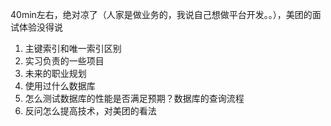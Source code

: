 40min左右，绝对凉了（人家是做业务的，我说自己想做平台开发。。），美团的面试体验没得说

1. 主键索引和唯一索引区别
2. 实习负责的一些项目
3. 未来的职业规划
4. 使用过什么数据库
5. 怎么测试数据库的性能是否满足预期？数据库的查询流程
6. 反问怎么提高技术，对美团的看法
